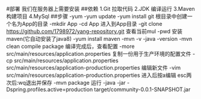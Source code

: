 #部署
我们在服务器上需要安装
##依赖
1.Git 拉取代码
2.JDK 编译运行
3.Maven 构建项目
4.MySql
##步骤
-yum
-yum update
-yum install git
根目录中创建一个名为App的目录
-mkdir App
-cd App
进入到App目录
-git clone https://github.com/1798972/yang-repository.git
查看当前mul
-pwd
安装maven(它自动安装了java8)
-yum install maven
-mvn -v
-java -version
-mvn clean compile package
编译完成后，查看配置
-more src/main/resources/application.properties
复制一份用于生产环境的配置文件
-cp src/main/resources/application.properties src/main/resources/application-production.properties
编辑新文件
-vim src/main/resources/application-production.properties
进入后按a编辑 esc两次后:wq退出并保存
-mvn package
运行
-java -jar -Dspring.profiles.active=production target/community-0.0.1-SNAPSHOT.jar